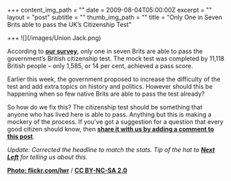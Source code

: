 +++
content_img_path = ""
date = 2009-08-04T05:00:00Z
excerpt = ""
layout = "post"
subtitle = ""
thumb_img_path = ""
title = "Only One in Seven Brits able to pass the UK’s Citizenship Test"

+++
![](/images/Union Jack.png)

According to [**our survey**](http://www.redsquirrelbooks.com/index.php/site/detail/polish_score_top_marks_in_britishness_test/), only one in seven Brits are able to pass the government’s British citizenship test. The mock test was completed by 11,118 British people – only 1,585, or 14 per cent, achieved a pass score.

Earlier this week, the government proposed to increase the difficulty of the test and add extra topics on history and politics. However should this be happening when so few native Brits are able to pass the test already?

So how do we fix this? The citizenship test should be something that anyone who has lived here is able to pass. Anything but this is making a mockery of the process. If you’ve got a suggestion for a question that every good citizen should know, then [**share it with us by adding a comment to this post**](https://howbritish.wpengine.com/2009/08/04/one-in-seven-brits-pass-the-uks-citizenship-test/#respond).

_Update: Corrected the headline to match the stats. Tip of the hat to_ [**_Next Left_**](http://www.nextleft.org/2009/08/on-failing-citizenship-test.html) _for telling us about this._

[**Photo: flickr.com/lwr**](https://www.flickr.com/photos/lwr/) / [**CC BY-NC-SA 2.0**](https://creativecommons.org/licenses/by-nc-sa/2.0/)